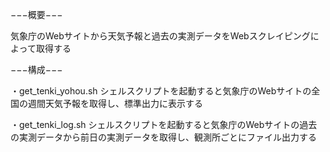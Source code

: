 −−−概要−−−

気象庁のWebサイトから天気予報と過去の実測データをWebスクレイピングによって取得する

−−−構成−−−

・get_tenki_yohou.sh
シェルスクリプトを起動すると気象庁のWebサイトの全国の週間天気予報を取得し、標準出力に表示する

・get_tenki_log.sh
シェルスクリプトを起動すると気象庁のWebサイトの過去の実測データから前日の実測データを取得し、観測所ごとにファイル出力する
